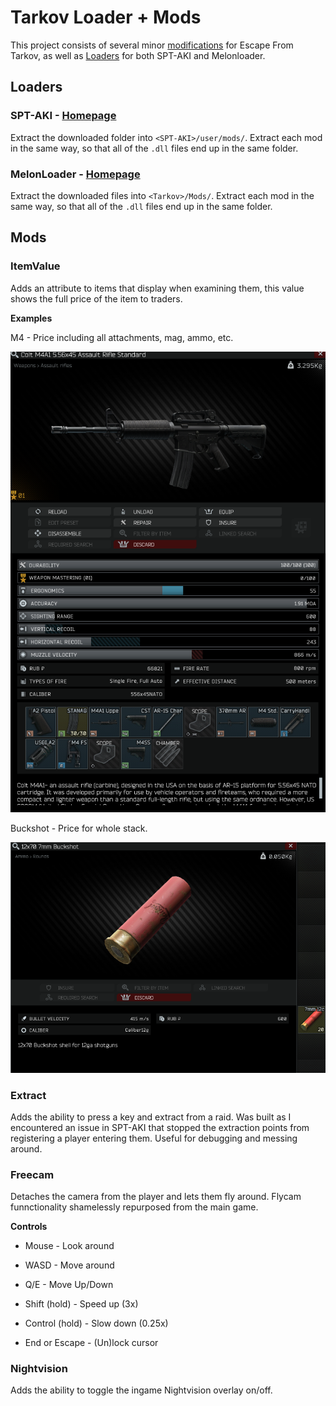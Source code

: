 # Tarkov Loader + Mods

This project consists of several minor [modifications](#Mods) for Escape From Tarkov, as well as [Loaders](#Loaders) for both SPT-AKI and Melonloader.

## Loaders

### SPT-AKI - [Homepage](https://www.sp-tarkov.com/)

Extract the downloaded folder into `<SPT-AKI>/user/mods/`. Extract each mod in the same way, so that all of the `.dll` files end up in the same folder.

### MelonLoader - [Homepage](https://melonwiki.xyz/#/)

Extract the downloaded files into `<Tarkov>/Mods/`. Extract each mod in the same way, so that all of the `.dll` files end up in the same folder.

## Mods

### ItemValue

Adds an attribute to items that display when examining them, this value shows the full price of the item to traders.

**Examples**

M4 - Price including all attachments, mag, ammo, etc.

![M4](./Screenshots/ItemValue%20-%20M4%20Example.png)

Buckshot - Price for whole stack.

![alt text](./Screenshots/ItemValue%20-%20Ammo%20Example.png)

### Extract

Adds the ability to press a key and extract from a raid. Was built as I encountered an issue in SPT-AKI that stopped the extraction points from registering a player entering them. Useful for debugging and messing around.

### Freecam

Detaches the camera from the player and lets them fly around. Flycam funnctionality shamelessly repurposed from the main game.

**Controls**

- Mouse - Look around

- WASD - Move around

- Q/E - Move Up/Down

- Shift (hold) - Speed up (3x)

- Control (hold) - Slow down (0.25x)

- End or Escape - (Un)lock cursor

### Nightvision

Adds the ability to toggle the ingame Nightvision overlay on/off.